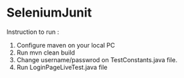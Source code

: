 # SeleniumJunit

Instruction to run :

1. Configure maven on your local PC
2. Run mvn clean build
3. Change username/passwrod on TestConstants.java file.
4. Run LoginPageLiveTest.java file
